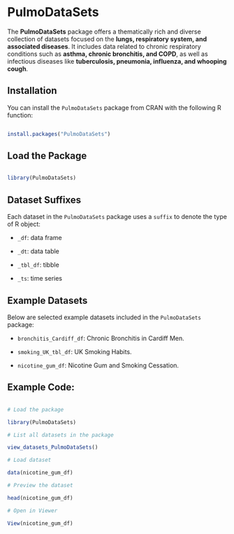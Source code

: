 # PulmoDataSets

The **PulmoDataSets** package offers a thematically rich and diverse collection of datasets focused on the **lungs, respiratory system, and associated diseases**. 
It includes data related to chronic respiratory conditions such as **asthma, chronic bronchitis, and COPD**, 
as well as infectious diseases like **tuberculosis, pneumonia, influenza, and whooping cough**.

## Installation

You can install the `PulmoDataSets` package from CRAN with the following R function:

```R

install.packages("PulmoDataSets")

```

## Load the Package

```R

library(PulmoDataSets)

```

## Dataset Suffixes

Each dataset in the `PulmoDataSets` package uses a `suffix` to denote the type of R object:

- `_df`: data frame

- `_dt`: data table

- `_tbl_df`: tibble

- `_ts`: time series

## Example Datasets

Below are selected example datasets included in the `PulmoDataSets` package:

- `bronchitis_Cardiff_df`: Chronic Bronchitis in Cardiff Men.

- `smoking_UK_tbl_df`: UK Smoking Habits.

- `nicotine_gum_df`: Nicotine Gum and Smoking Cessation.

## Example Code:

```R

# Load the package

library(PulmoDataSets)

# List all datasets in the package

view_datasets_PulmoDataSets()

# Load dataset

data(nicotine_gum_df)

# Preview the dataset

head(nicotine_gum_df)

# Open in Viewer

View(nicotine_gum_df)

```
